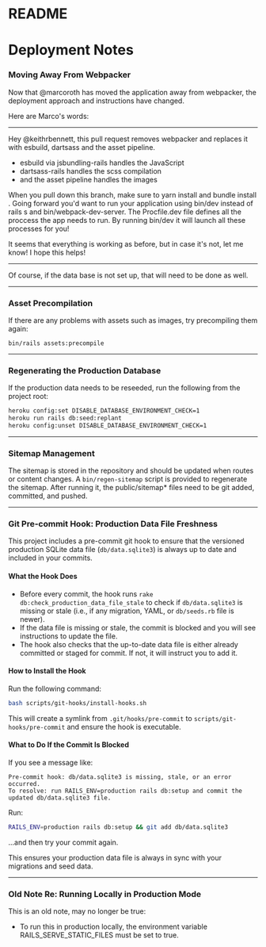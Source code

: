 # README

# Deployment Notes

### Moving Away From Webpacker
Now that @marcoroth has moved the application away from webpacker, the deployment approach and instructions have changed. 

Here are Marco's words:

----

Hey @keithrbennett, this pull request removes webpacker and replaces it with esbuild, dartsass and the asset pipeline.

* esbuild via jsbundling-rails handles the JavaScript
* dartsass-rails handles the scss compilation
* and the asset pipeline handles the images

When you pull down this branch, make sure to yarn install and bundle install . Going forward you'd want to run your application using bin/dev instead of rails s and bin/webpack-dev-server. The Procfile.dev file defines all the proccess the app needs to run. By running bin/dev it will launch all these processes for you!

It seems that everything is working as before, but in case it's not, let me know! I hope this helps!

----

Of course, if the data base is not set up, that will need to be done as well.

----

### Asset Precompilation

If there are any problems with assets such as images, try precompiling them again:

`bin/rails assets:precompile`

----

### Regenerating the Production Database

If the production data needs to be reseeded, run the following from the project root:

```bash
heroku config:set DISABLE_DATABASE_ENVIRONMENT_CHECK=1
heroku run rails db:seed:replant
heroku config:unset DISABLE_DATABASE_ENVIRONMENT_CHECK=1
```

----

### Sitemap Management

The sitemap is stored in the repository and should be updated when routes or content changes.
A `bin/regen-sitemap` script is provided to regenerate the sitemap. 
After running it, the public/sitemap* files need to be git added, committed, and pushed.

---

### Git Pre-commit Hook: Production Data File Freshness

This project includes a pre-commit git hook to ensure that the versioned production SQLite data file (`db/data.sqlite3`) is always up to date and included in your commits.

#### What the Hook Does
- Before every commit, the hook runs `rake db:check_production_data_file_stale` to check if `db/data.sqlite3` is missing or stale (i.e., if any migration, YAML, or `db/seeds.rb` file is newer).
- If the data file is missing or stale, the commit is blocked and you will see instructions to update the file.
- The hook also checks that the up-to-date data file is either already committed or staged for commit. If not, it will instruct you to add it.

#### How to Install the Hook

Run the following command:

```sh
bash scripts/git-hooks/install-hooks.sh
```

This will create a symlink from `.git/hooks/pre-commit` to `scripts/git-hooks/pre-commit` and ensure the hook is executable.

#### What to Do If the Commit Is Blocked

If you see a message like:

```
Pre-commit hook: db/data.sqlite3 is missing, stale, or an error occurred.
To resolve: run RAILS_ENV=production rails db:setup and commit the updated db/data.sqlite3 file.
```

Run:
   ```sh
   RAILS_ENV=production rails db:setup && git add db/data.sqlite3
   ```

...and then try your commit again.

This ensures your production data file is always in sync with your migrations and seed data.

---

### Old Note Re: Running Locally in Production Mode

This is an old note, may no longer be true:

* To run this in production locally, the environment variable RAILS_SERVE_STATIC_FILES must be set to true.
